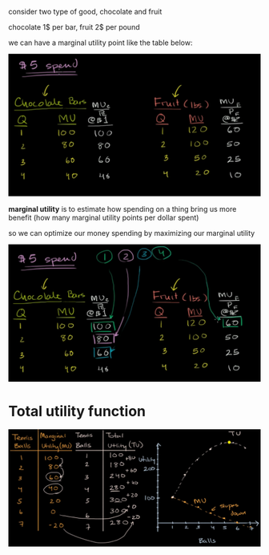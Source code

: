 consider two type of good, chocolate and fruit

chocolate 1$ per bar, fruit 2$ per pound

we can have a marginal utility point like the table below:

![](2023-03-16-22-00-55.png)

**marginal utility** is to estimate how spending on a thing bring us more benefit (how many marginal utility points per dollar spent)

so we can optimize our money spending by maximizing our marginal utility

![](2023-03-16-22-03-08.png)

# Total utility function

![](2023-03-16-22-22-16.png)